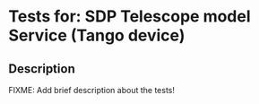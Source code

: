 # Tests for: SDP Telescope model Service (Tango device)

## Description
FIXME: Add brief description about the tests!
